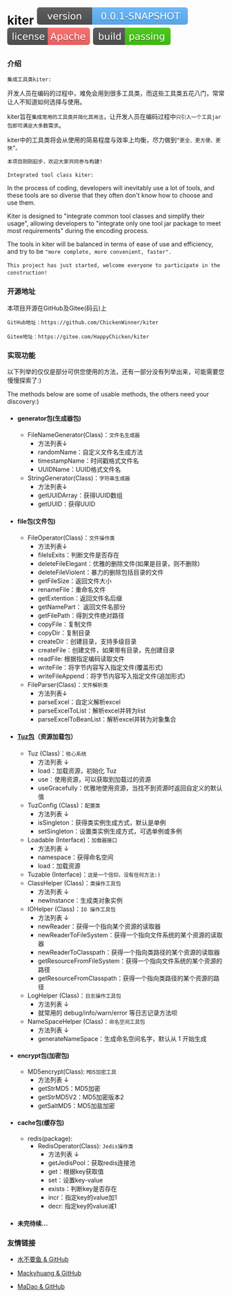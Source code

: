 # kiter  [![Version](./maven_central.svg)](https://github.com/ChickenWinner/kiter) [![License](./license.svg)](https://www.apache.org/licenses/LICENSE-2.0.html) [![Passing](./pass.svg)](https://github.com/ChickenWinner/kiter)

### 介绍
`集成工具类kiter:`

开发人员在编码的过程中，难免会用到很多工具类，而这些工具类五花八门，常常让人不知道如何选择与使用。

kiter旨在`集成常用的工具类并简化其用法`，让开发人员在编码过程中`只引入一个工具jar包即可满足大多数需求`。

kiter中的工具类将会从使用的简易程度与效率上均衡，尽力做到`“更全、更方便、更快”。`

`本项目刚刚起步，欢迎大家共同参与构建!`

`Integrated tool class kiter:`

In the process of coding, developers will inevitably use a lot of tools, and these tools are so diverse that they often don't know how to choose and use them.

Kiter is designed to "integrate common tool classes and simplify their usage", allowing developers to "integrate only one tool jar package to meet most requirements" during the encoding process.

The tools in kiter will be balanced in terms of ease of use and efficiency, and try to be `"more complete, more convenient, faster". `

`This project has just started, welcome everyone to participate in the construction!`

### 开源地址
本项目开源在GitHub及Gitee(码云)上   

    GitHub地址：https://github.com/ChickenWinner/kiter
    
    Gitee地址：https://gitee.com/HappyChicken/kiter

### 实现功能
以下列举的仅仅是部分可供您使用的方法，还有一部分没有列举出来，可能需要您慢慢探索了:)

The methods below are some of usable methods, the others need your discovery:)
    
 + #### generator包(生成器包)
    + FileNameGenerator(Class)：`文件名生成器`
        + 方法列表↓
        + randomName：自定义文件名生成方法
        + timestampName：时间戳格式文件名
        + UUIDName：UUID格式文件名
    + StringGenerator(Class)：`字符串生成器`
        + 方法列表↓
        + getUUIDArray：获得UUID数组
        + getUUID：获得UUID
        
 + #### file包(文件包)
    + FileOperator(Class)：`文件操作类`
        + 方法列表↓
        + fileIsExits：判断文件是否存在
        + deleteFileElegant：优雅的删除文件(如果是目录，则不删除)
        + deleteFileViolent：暴力的删除包括目录的文件
        + getFileSize：返回文件大小
        + renameFile：重命名文件
        + getExtention：返回文件名后缀
        + getNamePart： 返回文件名部分
        + getFilePath：得到文件绝对路径
        + copyFile：复制文件
        + copyDir：复制目录
        + createDir：创建目录，支持多级目录
        + createFile：创建文件，如果带有目录，先创建目录
        + readFile: 根据指定编码读取文件
        + writeFile：将字节内容写入指定文件(覆盖形式)
        + writeFileAppend：将字节内容写入指定文件(追加形式)
    + FileParser(Class)：`文件解析类`
        + 方法列表↓
        + parseExcel：自定义解析excel
        + parseExcelToList：解析excel并转为list
        + parseExcelToBeanList：解析excel并转为对象集合
        
 + #### [Tuz包](https://github.com/FishGoddess/Tuz)（资源加载包）
    + Tuz (Class)：`核心系统`
         + 方法列表 ↓
         + load：加载资源，初始化 Tuz
         + use：使用资源，可以获取到加载过的资源
         + useGracefully：优雅地使用资源，当找不到资源时返回自定义的默认值
    + TuzConfig (Class)：`配置类`
         + 方法列表 ↓
         + isSingleton：获得类实例生成方式，默认是单例
         + setSingleton：设置类实例生成方式，可选单例或多例
    + Loadable (Interface)：`加载器接口`
         + 方法列表 ↓
         + namespace：获得命名空间
         + load：加载资源
    + Tuzable (Interface)：`这是一个信仰，没有任何方法:)`
    + ClassHelper (Class)：`类操作工具包`
         + 方法列表 ↓
         + newInstance：生成类对象实例
    + IOHelper (Class)：`IO 操作工具包`
         + 方法列表 ↓
         + newReader：获得一个指向某个资源的读取器
         + newReaderToFileSystem：获得一个指向文件系统的某个资源的读取器
         + newReaderToClasspath：获得一个指向类路径的某个资源的读取器
         + getResourceFromFileSystem：获得一个指向文件系统的某个资源的路径
         + getResourceFromClasspath：获得一个指向类路径的某个资源的路径
    + LogHelper (Class)：`日志操作工具包`
         + 方法列表 ↓
         + 就常用的 debug/info/warn/error 等日志记录方法呗
    + NameSpaceHelper (Class)：`命名空间工具包`
         + 方法列表 ↓
         + generateNameSpace：生成命名空间名字，默认从 1 开始生成
     
 + #### encrypt包(加密包)
    + MD5encrypt(Class): `MD5加密工具` 
        + 方法列表 ↓ 
        + getStrMD5：MD5加密
        + getStrMD5V2：MD5加密版本2
        + getSaltMD5：MD5加盐加密
        
 + #### cache包(缓存包)
    + redis(package): 
        + RedisOperator(Class): `Jedis操作类`
            + 方法列表 ↓
            + getJedisPool：获取redis连接池
            + get：根据key获取值
            + set：设置key-value
            + exists：判断key是否存在
            + incr：指定key的value加1
            + decr: 指定key的value减1
        
 + #### 未完待续...
        
### 友情链接
 + [水不要鱼 & GitHub](https://github.com/FishGoddess)
 
 + [Mackyhuang & GitHub](https://github.com/Mackyhuang)
 
 + [MaDao & GitHub](https://github.com/Madaovo)